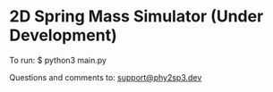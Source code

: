 # 2D Spring Mass Simulator (Under Development)

To run: $ python3 main.py

Questions and comments to: support@phy2sp3.dev
